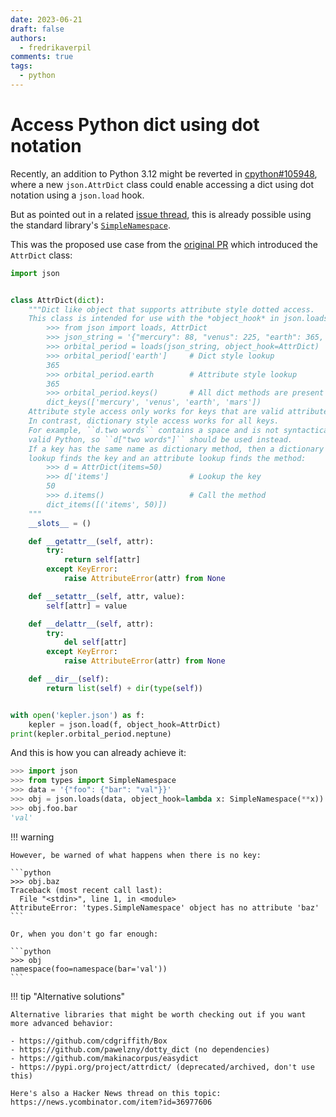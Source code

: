 ```yaml
---
date: 2023-06-21
draft: false
authors:
  - fredrikaverpil
comments: true
tags:
  - python
---
```


# Access Python dict using dot notation

Recently, an addition to Python 3.12 might be reverted in [cpython#105948](https://github.com/python/cpython/pull/105948), where a new `json.AttrDict` class could enable accessing a dict using dot notation using a `json.load` hook.

But as pointed out in a related [issue thread](https://github.com/python/cpython/issues/96145#issuecomment-1599508607), this is already possible using the standard library's [`SimpleNamespace`](https://docs.python.org/3/library/types.html#types.SimpleNamespace).

<!-- more -->

This was the proposed use case from the [original PR](https://github.com/python/cpython/pull/96146) which introduced the `AttrDict` class:

```python
import json


class AttrDict(dict):
    """Dict like object that supports attribute style dotted access.
    This class is intended for use with the *object_hook* in json.loads():
        >>> from json import loads, AttrDict
        >>> json_string = '{"mercury": 88, "venus": 225, "earth": 365, "mars": 687}'
        >>> orbital_period = loads(json_string, object_hook=AttrDict)
        >>> orbital_period['earth']     # Dict style lookup
        365
        >>> orbital_period.earth        # Attribute style lookup
        365
        >>> orbital_period.keys()       # All dict methods are present
        dict_keys(['mercury', 'venus', 'earth', 'mars'])
    Attribute style access only works for keys that are valid attribute names.
    In contrast, dictionary style access works for all keys.
    For example, ``d.two words`` contains a space and is not syntactically
    valid Python, so ``d["two words"]`` should be used instead.
    If a key has the same name as dictionary method, then a dictionary
    lookup finds the key and an attribute lookup finds the method:
        >>> d = AttrDict(items=50)
        >>> d['items']                  # Lookup the key
        50
        >>> d.items()                   # Call the method
        dict_items([('items', 50)])
    """
    __slots__ = ()

    def __getattr__(self, attr):
        try:
            return self[attr]
        except KeyError:
            raise AttributeError(attr) from None

    def __setattr__(self, attr, value):
        self[attr] = value

    def __delattr__(self, attr):
        try:
            del self[attr]
        except KeyError:
            raise AttributeError(attr) from None

    def __dir__(self):
        return list(self) + dir(type(self))


with open('kepler.json') as f:
    kepler = json.load(f, object_hook=AttrDict)
print(kepler.orbital_period.neptune)
```

And this is how you can already achieve it:

```python
>>> import json
>>> from types import SimpleNamespace
>>> data = '{"foo": {"bar": "val"}}'
>>> obj = json.loads(data, object_hook=lambda x: SimpleNamespace(**x))
>>> obj.foo.bar
'val'
```

!!! warning

    However, be warned of what happens when there is no key:

    ```python
    >>> obj.baz
    Traceback (most recent call last):
      File "<stdin>", line 1, in <module>
    AttributeError: 'types.SimpleNamespace' object has no attribute 'baz'
    ```

    Or, when you don't go far enough:

    ```python
    >>> obj
    namespace(foo=namespace(bar='val'))
    ```

!!! tip "Alternative solutions"

    Alternative libraries that might be worth checking out if you want more advanced behavior:

    - https://github.com/cdgriffith/Box
    - https://github.com/pawelzny/dotty_dict (no dependencies)
    - https://github.com/makinacorpus/easydict
    - https://pypi.org/project/attrdict/ (deprecated/archived, don't use this)

    Here's also a Hacker News thread on this topic: https://news.ycombinator.com/item?id=36977606
